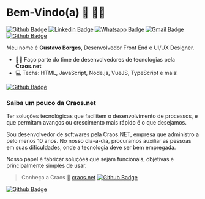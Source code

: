 # Bem-Vindo(a) 👋 :man_technologist:

[![Github Badge](https://img.shields.io/badge/-Github-000?style=flat-square&logo=Github&logoColor=white&link=https://github.com/gubleo)](https://github.com/gubleo)
[![Linkedin Badge](https://img.shields.io/badge/-LinkedIn-blue?style=flat-square&logo=Linkedin&logoColor=white&link=https://www.linkedin.com/in/gubleo/)](https://www.linkedin.com/in/gubleo/)
[![Whatsapp Badge](https://img.shields.io/badge/-Whatsapp-4CA143?style=flat-square&labelColor=4CA143&logo=whatsapp&logoColor=white&link=https://api.whatsapp.com/send?phone=5511972761308)](https://api.whatsapp.com/send?phone=5511972761308)
[![Gmail Badge](https://img.shields.io/badge/-Gmail-c14438?style=flat-square&logo=Gmail&logoColor=white&link=mailto:gustavo@craos.net)](mailto:gustavo@craos.net)
[![Github Badge](https://img.shields.io/github/followers/gubleo?label=Seguir&style=social)](https://github.com/gubleo)

Meu nome é **Gustavo Borges**, Desenvolvedor Front End e UI/UX Designer.

- :office_worker: Faço parte do time de desenvolvedores de tecnologias pela **Craos.net**
- :computer: Techs: HTML, JavaScript, Node.js, VueJS, TypeScript e mais!

[![Github Badge](https://img.shields.io/github/followers/gubleo?label=Seguir&style=social)](https://github.com/gubleo)

### Saiba um pouco da Craos.net

Ter soluções tecnológicas que facilitem o desenvolvimento de processos, e que permitam avanços ou crescimento mais rápido é o que desejamos.

Sou desenvolvedor de softwares pela Craos.NET, empresa que administro a pelo menos 10 anos. No nosso dia-a-dia, procuramos auxiliar as pessoas em suas dificuldades, onde a tecnologia deve ser bem empregada.

Nosso papel é fabricar soluções que sejam funcionais, objetivas e principalmente simples de usar.

> Conheça a Craos :rocket: [craos.net](https://craos.net) [![Github Badge](https://img.shields.io/github/followers/craos?label=Craos.net&style=social)](https://github.com/Craos/craos)

[![Github Badge](https://img.shields.io/github/followers/gubleo?label=Seguir&style=social)](https://github.com/gubleo)
